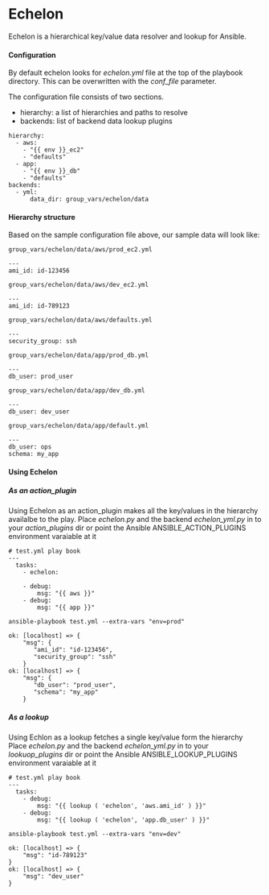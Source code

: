 # Echelon
Echelon is a hierarchical key/value data resolver and lookup for Ansible.

#### Configuration
By default echelon looks for _echelon.yml_ file at the top of the playbook directory. This can be overwritten with the _conf_file_ parameter.

The configuration file consists of two sections.
* hierarchy: a list of hierarchies and paths to resolve
* backends: list of backend data lookup plugins

```
hierarchy:
  - aws:
    - "{{ env }}_ec2"
    - "defaults"
  - app:
    - "{{ env }}_db"
    - "defaults"
backends:
  - yml:
      data_dir: group_vars/echelon/data
```

#### Hierarchy structure
Based on the sample configuration file above, our sample data will look like:
``` 
group_vars/echelon/data/aws/prod_ec2.yml

---
ami_id: id-123456
```

``` 
group_vars/echelon/data/aws/dev_ec2.yml

---
ami_id: id-789123
```

``` 
group_vars/echelon/data/aws/defaults.yml
 
---
security_group: ssh
``` 

```
group_vars/echelon/data/app/prod_db.yml
 
---
db_user: prod_user
```

``` 
group_vars/echelon/data/app/dev_db.yml

---
db_user: dev_user
```

``` 
group_vars/echelon/data/app/default.yml

---
db_user: ops
schema: my_app
```

#### Using Echelon
##### As an action_plugin
Using Echelon as an action_plugin makes all the key/values in the hierarchy availalbe to the play.
Place _echelon.py_ and the backend _echelon_yml.py_ in to your _action_plugins_ dir or point the Ansible ANSIBLE_ACTION_PLUGINS environment varaiable at it
```
# test.yml play book
---
  tasks:
    - echelon:
    
    - debug:
        msg: "{{ aws }}"
    - debug:
        msg: "{{ app }}"
```

```
ansible-playbook test.yml --extra-vars "env=prod"
```
```
ok: [localhost] => {
    "msg": {
       "ami_id": "id-123456",
       "security_group": "ssh"
    }
ok: [localhost] => {
    "msg": {
       "db_user": "prod_user",
       "schema": "my_app"
    }
```

##### As a lookup
Using Echlon as a lookup fetches a single key/value form the hierarchy
Place _echelon.py_ and the backend _echelon_yml.py_ in to your _lookuop_plugins_ dir or point the Ansible ANSIBLE_LOOKUP_PLUGINS environment varaiable at it
```
# test.yml play book
---
  tasks:
    - debug:
        msg: "{{ lookup ( 'echelon', 'aws.ami_id' ) }}"
    - debug:
        msg: "{{ lookup ( 'echelon', 'app.db_user' ) }}"
```
```
ansible-playbook test.yml --extra-vars "env=dev"
```
```
ok: [localhost] => {
    "msg": "id-789123"
}
ok: [localhost] => {
    "msg": "dev_user"
}
```
